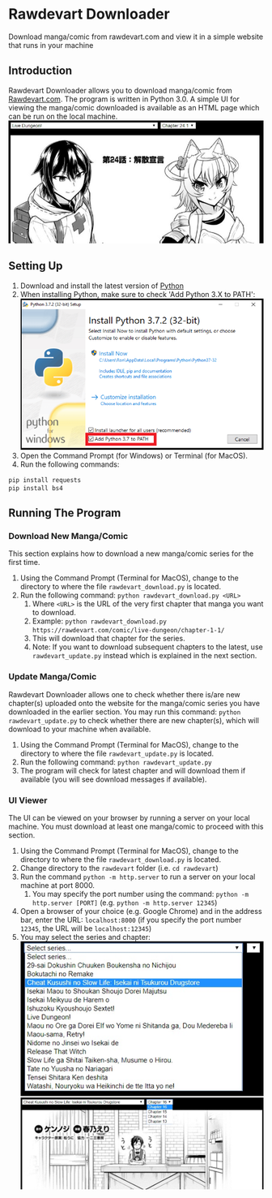# Rawdevart Downloader
Download manga/comic from rawdevart.com and view it in a simple website that runs in your machine

## Introduction
Rawdevart Downloader allows you to download manga/comic from [Rawdevart.com](https://rawdevart.com/). The program is written in Python 3.0. A simple UI for viewing the manga/comic downloaded is available as an HTML page which can be run on the local machine.
![image001.jpg](/images/image001.jpg)

## Setting Up
1. Download and install the latest version of [Python](https://www.python.org/downloads/)
2. When installing Python, make sure to check 'Add Python 3.X to PATH':
![win_installer.png](/images/win_installer.png)
3. Open the Command Prompt (for Windows) or Terminal (for MacOS).
4. Run the following commands:
```
pip install requests
pip install bs4
```

## Running The Program
### Download New Manga/Comic
This section explains how to download a new manga/comic series for the first time.
1. Using the Command Prompt (Terminal for MacOS), change to the directory to where the file `rawdevart_download.py` is located.
2. Run the following command: `python rawdevart_download.py <URL>`
    1. Where `<URL>` is the URL of the very first chapter that manga you want to download.
    2. Example: `python rawdevart_download.py https://rawdevart.com/comic/live-dungeon/chapter-1-1/`
    3. This will download that chapter for the series.
    4. Note: If you want to download subsequent chapters to the latest, use `rawdevart_update.py` instead which is explained in the next section.

### Update Manga/Comic
Rawdevart Downloader allows one to check whether there is/are new chapter(s) uploaded onto the website for the manga/comic series you have downloaded in the earlier section. You may run this command: `python rawdevart_update.py` to check whether there are new chapter(s), which will download to your machine when available.
1. Using the Command Prompt (Terminal for MacOS), change to the directory to where the file `rawdevart_update.py` is located.
2. Run the following command: `python rawdevart_update.py`
3. The program will check for latest chapter and will download them if available (you will see download messages if available).

### UI Viewer
The UI can be viewed on your browser by running a server on your local machine. You must download at least one manga/comic to proceed with this section.
1. Using the Command Prompt (Terminal for MacOS), change to the directory to where the file `rawdevart_download.py` is located.
2. Change directory to the `rawdevart` folder (i.e. `cd rawdevart`)
3. Run the command `python -m http.server` to run a server on your local machine at port 8000.
    1. You may specify the port number using the command: `python -m http.server [PORT]` (e.g. `python -m http.server 12345`)
4. Open a browser of your choice (e.g. Google Chrome) and in the address bar, enter the URL: `localhost:8000` (if you specify the port number `12345`, the URL will be `localhost:12345`)
5. You may select the series and chapter:
![image002.jpg](/images/image002.jpg)
![image003.jpg](/images/image003.jpg)
